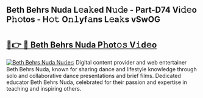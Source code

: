 ## Beth Behrs Nuda L𝚎a𝚔ed N𝚞𝚍e - Part-D74 Vi𝚍𝚎o P𝚑𝚘tos - H𝚘𝚝 O𝚗𝚕yf𝚊ns L𝚎a𝚔s vSwOG

# <h2><a href="http://kfatqll.oniu.top/?m=Beth+Behrs+Nuda">🔗👉 🔴 Beth Behrs Nuda P𝚑ot𝚘𝚜 V𝚒d𝚎o</a></h2>

[![Beth Behrs Nuda Nu𝚍e𝚜](https://i.imgur.com/0qMVB7G.gif)](http://kfatqll.oniu.top/?m=Beth+Behrs+Nuda)
Digital content provider and web entertainer Beth Behrs Nuda, known for sharing dance and lifestyle knowledge through solo and collaborative dance presentations and brief films. Dedicated educator Beth Behrs Nuda, celebrated for their passion and expertise in teaching and inspiring others.  
